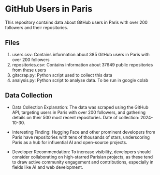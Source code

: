 # GitHub Users in Paris

This repository contains data about GitHub users in Paris with over 200 followers and their repositories.

## Files

1. users.csv: Contains information about 385 GitHub users in Paris with over 200 followers
2. repositories.csv: Contains information about 37649 public repositories from these users
3. gitscrap.py: Python script used to collect this data
4. analysis.py: Python script to analyse data. To be run in google colab

## Data Collection
- Data Collection Explanation: The data was scraped using the GitHub API, targeting users in Paris with over 200 followers, and gathering details on their 500 most recent repositories. Date of collection: 2024-10-30.
  
- Interesting Finding: Hugging Face and other prominent developers from Paris have repositories with tens of thousands of stars, underscoring Paris as a hub for influential AI and open-source projects.

- Developer Recommendation: To increase visibility, developers should consider collaborating on high-starred Parisian projects, as these tend to draw active community engagement and contributions, especially in fields like AI and web development.


